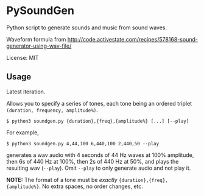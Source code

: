 # PySoundGen

Python script to generate sounds and music from sound waves.

Waveform formula from http://code.activestate.com/recipes/578168-sound-generator-using-wav-file/

License: MIT

## Usage

Latest iteration.

Allows you to specify a series of tones, each tone being an ordered triplet `(duration, frequency, amplitude%)`.

    $ python3 soundgen.py {duration},{freq},{amplitude%} [...] [--play]

For example,

    $ python3 soundgen.py 4,44,100 6,440,100 2,440,50 --play

generates a wav audio with 4 seconds of 44 Hz waves at 100% amplitude, then 6s of 440 Hz at 100%, then 2s of 440 Hz at 50%,
and plays the resulting wav (`--play`). Omit `--play` to only generate audio and not play it.

**NOTE:** The format of a tone must be *exactly* `{duration},{freq},{amplitude%}`. No extra spaces, no order changes, etc.
